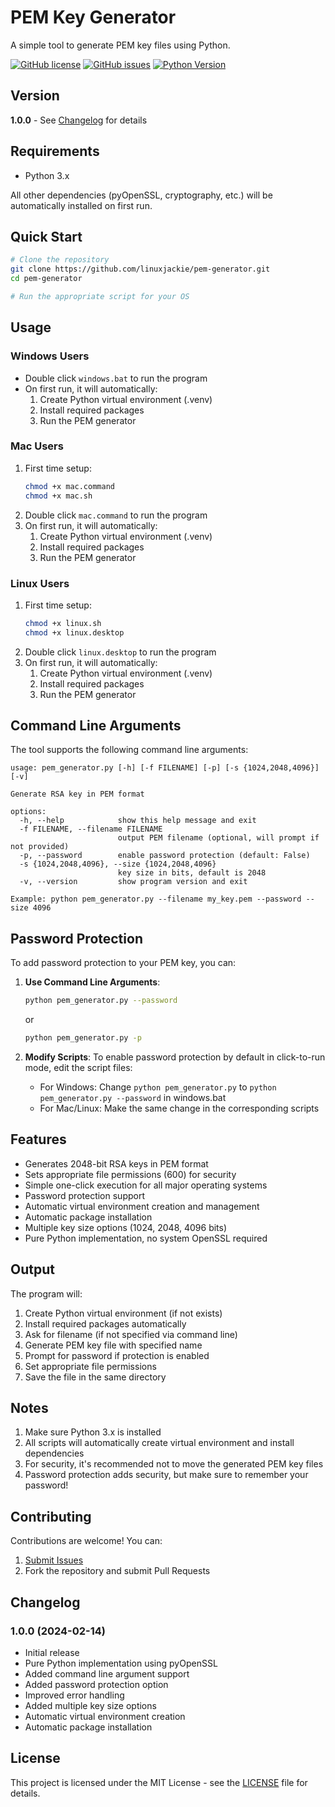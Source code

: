 # PEM Key Generator

A simple tool to generate PEM key files using Python.

[![GitHub license](https://img.shields.io/github/license/linuxjackie/pem-generator)](https://github.com/linuxjackie/pem-generator)
[![GitHub issues](https://img.shields.io/github/issues/linuxjackie/pem-generator)](https://github.com/linuxjackie/pem-generator/issues)
[![Python Version](https://img.shields.io/badge/python-3.x-blue.svg)](https://www.python.org/downloads/)

## Version
**1.0.0** - See [Changelog](#changelog) for details

## Requirements

- Python 3.x

All other dependencies (pyOpenSSL, cryptography, etc.) will be automatically installed on first run.

## Quick Start

```bash
# Clone the repository
git clone https://github.com/linuxjackie/pem-generator.git
cd pem-generator

# Run the appropriate script for your OS
```

## Usage

### Windows Users
- Double click `windows.bat` to run the program
- On first run, it will automatically:
  1. Create Python virtual environment (.venv)
  2. Install required packages
  3. Run the PEM generator

### Mac Users
1. First time setup:
   ```bash
   chmod +x mac.command
   chmod +x mac.sh
   ```
2. Double click `mac.command` to run the program
3. On first run, it will automatically:
   1. Create Python virtual environment (.venv)
   2. Install required packages
   3. Run the PEM generator

### Linux Users
1. First time setup:
   ```bash
   chmod +x linux.sh
   chmod +x linux.desktop
   ```
2. Double click `linux.desktop` to run the program
3. On first run, it will automatically:
   1. Create Python virtual environment (.venv)
   2. Install required packages
   3. Run the PEM generator

## Command Line Arguments

The tool supports the following command line arguments:

```
usage: pem_generator.py [-h] [-f FILENAME] [-p] [-s {1024,2048,4096}] [-v]

Generate RSA key in PEM format

options:
  -h, --help            show this help message and exit
  -f FILENAME, --filename FILENAME
                        output PEM filename (optional, will prompt if not provided)
  -p, --password        enable password protection (default: False)
  -s {1024,2048,4096}, --size {1024,2048,4096}
                        key size in bits, default is 2048
  -v, --version         show program version and exit

Example: python pem_generator.py --filename my_key.pem --password --size 4096
```

## Password Protection

To add password protection to your PEM key, you can:

1. **Use Command Line Arguments**:
   ```bash
   python pem_generator.py --password
   ```
   or
   ```bash
   python pem_generator.py -p
   ```

2. **Modify Scripts**:
   To enable password protection by default in click-to-run mode, edit the script files:
   - For Windows: Change `python pem_generator.py` to `python pem_generator.py --password` in windows.bat
   - For Mac/Linux: Make the same change in the corresponding scripts

## Features

- Generates 2048-bit RSA keys in PEM format
- Sets appropriate file permissions (600) for security
- Simple one-click execution for all major operating systems
- Password protection support
- Automatic virtual environment creation and management
- Automatic package installation
- Multiple key size options (1024, 2048, 4096 bits)
- Pure Python implementation, no system OpenSSL required

## Output

The program will:
1. Create Python virtual environment (if not exists)
2. Install required packages automatically
3. Ask for filename (if not specified via command line)
4. Generate PEM key file with specified name
5. Prompt for password if protection is enabled
6. Set appropriate file permissions
7. Save the file in the same directory

## Notes

1. Make sure Python 3.x is installed
2. All scripts will automatically create virtual environment and install dependencies
3. For security, it's recommended not to move the generated PEM key files
4. Password protection adds security, but make sure to remember your password!

## Contributing

Contributions are welcome! You can:
1. [Submit Issues](https://github.com/linuxjackie/pem-generator/issues)
2. Fork the repository and submit Pull Requests

## Changelog

### 1.0.0 (2024-02-14)
- Initial release
- Pure Python implementation using pyOpenSSL
- Added command line argument support
- Added password protection option
- Improved error handling
- Added multiple key size options
- Automatic virtual environment creation
- Automatic package installation

## License

This project is licensed under the MIT License - see the [LICENSE](https://github.com/linuxjackie/pem-generator/blob/main/LICENSE) file for details. 
